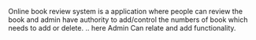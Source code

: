 Online book review system is a application where people can review the book and admin have authority to add/control the numbers of book which needs to add or delete. 
..
here Admin Can relate and add functionality.
